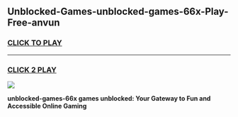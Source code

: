 
## Unblocked-Games-unblocked-games-66x-Play-Free-anvun
<h3>
<a href="https://premium76.site?title=unblocked-games-66x&ref=15A">CLICK TO PLAY</a></h3>
<hr>

<h3>
<a href="https://premium76.site?title=unblocked-games-66x&ref=15A">CLICK 2 PLAY</a>
  
</h3>

<a href="https://premium76.site?title=unblocked-games-66x&ref=15A"><img src="https://clearcache.store/games.png"></a>


**unblocked-games-66x games unblocked: Your Gateway to Fun and Accessible Online Gaming**

